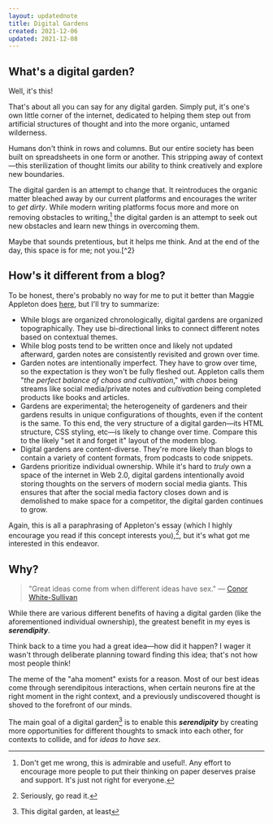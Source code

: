```yaml
---
layout: updatednote
title: Digital Gardens
created: 2021-12-06
updated: 2021-12-08
---
```

## What's a digital garden?

Well, it's this!

That's about all you can say for any digital garden. Simply put, it's one's own little corner of the internet, dedicated to helping them step out from artificial structures of thought and into the more organic, untamed wilderness.

Humans don't think in rows and columns. But our entire society has been built on spreadsheets in one form or another. This stripping away of context—this sterilization of thought limits our ability to think creatively and explore new boundaries.

The digital garden is an attempt to change that. It reintroduces the organic matter bleached away by our current platforms and encourages the writer to *get dirty*. While modern writing platforms focus more and more on removing obstacles to writing,[^1] the digital garden is an attempt to seek out new obstacles and learn new things in overcoming them.

Maybe that sounds pretentious, but it helps me think. And at the end of the day, this space is for me; not you.[^2}

## How's it different from a blog?

To be honest, there's probably no way for me to put it better than Maggie Appleton does [here](https://maggieappleton.com/garden-history), but I'll try to summarize:

* While blogs are organized chronologically, digital gardens are organized topographically. They use bi-directional links to connect different notes based on contextual themes.
* While blog posts tend to be written once and likely not updated afterward, garden notes are consistently revisited and grown over time.
* Garden notes are intentionally imperfect. They have to grow over time, so the expectation is they won't be fully fleshed out. Appleton calls them "*the perfect balance of chaos and cultivation*," with *chaos* being streams like social media/private notes and *cultivation* being completed products like books and articles.
* Gardens are experimental; the heterogeneity of gardeners and their gardens results in unique configurations of thoughts, even if the content is the same. To this end, the very structure of a digital garden—its HTML structure, CSS styling, etc—is likely to change over time. Compare this to the likely "set it and forget it" layout of the modern blog.
* Digital gardens are content-diverse. They're more likely than blogs to contain a variety of content formats, from podcasts to code snippets.
* Gardens prioritize individual ownership. While it's hard to *truly* own a space of the internet in Web 2.0, digital gardens intentionally avoid storing thoughts on the servers of modern social media giants. This ensures that after the social media factory closes down and is demolished to make space for a competitor, the digital garden continues to grow.

Again, this is all a paraphrasing of Appleton's essay (which I highly encourage you read if this concept interests you),[^3], but it's what got me interested in this endeavor.

## Why?

> "Great ideas come from when different ideas have sex." — [Conor White-Sullivan](https://twitter.com/Conaw?t=dCLhXPQcuZIe2BmCwBHkgQ&s=09)

While there are various different benefits of having a digital garden (like the aforementioned individual ownership), the greatest benefit in my eyes is ***serendipity***. 

Think back to a time you had a great idea—how did it happen? I wager it wasn't through deliberate planning toward finding this idea; that's not how most people think! 

The meme of the "aha moment" exists for a reason. Most of our best ideas come through serendipitous interactions, when certain neurons fire at the right moment in the right context, and a previously undiscovered thought is shoved to the forefront of our minds.

The main goal of a digital garden[^4] is to enable this ***serendipity*** by creating more opportunities for different thoughts to smack into each other, for contexts to collide, and for *ideas to have sex*.

[^1]: Don't get me wrong, this is admirable and useful!. Any effort to encourage more people to put their thinking on paper deserves praise and support. It's just not right for everyone.

[^2]: I do hope you get some value from it, though!

[^3]: Seriously, go read it.

[^4]: This digital garden, at least